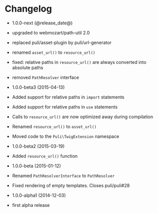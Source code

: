 Changelog
=========

* 1.0.0-next (@release_date@)

 * upgraded to webmozart/path-util 2.0
 * replaced puli/asset-plugin by puli/url-generator
 * renamed `asset_url()` to `resource_url()`
 * fixed: relative paths in `resource_url()` are always converted into absolute
   paths
 * removed `PathResolver` interface

* 1.0.0-beta3 (2015-04-13)

 * Added support for relative paths in `import` statements
 * Added support for relative paths in `use` statements
 * Calls to `resource_url()` are now optimized away during compilation
 * Renamed `resource_url()` to `asset_url()`
 * Moved code to the `Puli\TwigExtension` namespace

* 1.0.0-beta2 (2015-03-19)

 * Added `resource_url()` function

* 1.0.0-beta (2015-01-12)

 * Renamed `PathResolverInterface` to `PathResolver`
 * Fixed rendering of empty templates. Closes puli/puli#28

* 1.0.0-alpha1 (2014-12-03)

 * first alpha release
